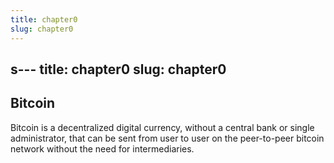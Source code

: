 ```yaml
---
title: chapter0
slug: chapter0
---
```


s---
title: chapter0
slug: chapter0
---

## Bitcoin

Bitcoin is a decentralized digital currency, without a central bank or single administrator, that can be sent from user to user on the peer-to-peer bitcoin network without the need for intermediaries.
